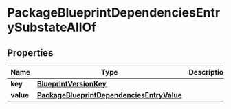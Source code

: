 

# PackageBlueprintDependenciesEntrySubstateAllOf


## Properties

| Name | Type | Description | Notes |
|------------ | ------------- | ------------- | -------------|
|**key** | [**BlueprintVersionKey**](BlueprintVersionKey.md) |  |  |
|**value** | [**PackageBlueprintDependenciesEntryValue**](PackageBlueprintDependenciesEntryValue.md) |  |  |



